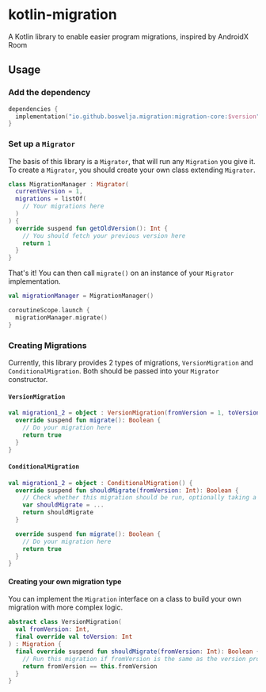 # kotlin-migration
A Kotlin library to enable easier program migrations, inspired by AndroidX Room

## Usage

### Add the dependency

```kotlin
dependencies {
  implementation("io.github.boswelja.migration:migration-core:$version")
}
```

### Set up a `Migrator`

The basis of this library is a `Migrator`, that will run any `Migration` you give it. To create a `Migrator`, you should create your own class extending `Migrator`.

```kotlin
class MigrationManager : Migrator(
  currentVersion = 1,
  migrations = listOf(
    // Your migrations here
  )
) {
  override suspend fun getOldVersion(): Int {
    // You should fetch your previous version here
    return 1
  }
}
```

That's it! You can then call `migrate()` on an instance of your `Migrator` implementation.

```kotlin
val migrationManager = MigrationManager()

coroutineScope.launch {
  migrationManager.migrate()
}
```

### Creating Migrations

Currently, this library provides 2 types of migrations, `VersionMigration` and `ConditionalMigration`. Both should be passed into your `Migrator` constructor.

#### `VersionMigration`

```kotlin
val migration1_2 = object : VersionMigration(fromVersion = 1, toVersion = 2) {
  override suspend fun migrate(): Boolean {
    // Do your migration here
    return true
  }
}
```

#### `ConditionalMigration`

```kotlin
val migration1_2 = object : ConditionalMigration() {
  override suspend fun shouldMigrate(fromVersion: Int): Boolean {
    // Check whether this migration should be run, optionally taking a version into account
    var shouldMigrate = ...
    return shouldMigrate
  }

  override suspend fun migrate(): Boolean {
    // Do your migration here
    return true
  }
}
```

#### Creating your own migration type

You can implement the `Migration` interface on a class to build your own migration with more complex logic.

```kotlin
abstract class VersionMigration(
  val fromVersion: Int,
  final override val toVersion: Int
) : Migration {
  final override suspend fun shouldMigrate(fromVersion: Int): Boolean {
    // Run this migration if fromVersion is the same as the version provided by the user
    return fromVersion == this.fromVersion
  }
}
```
